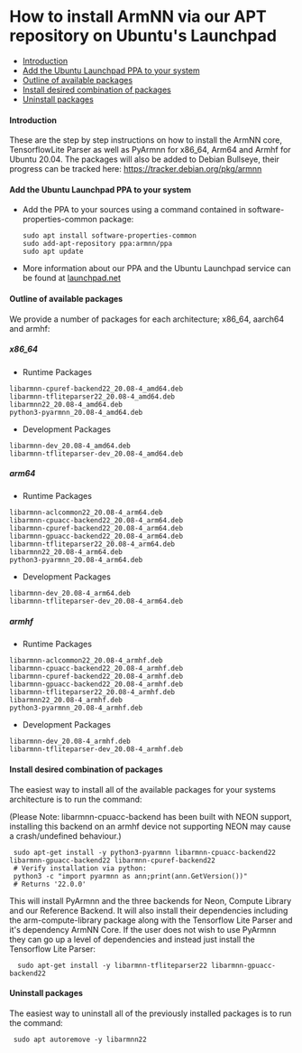 # How to install ArmNN via our APT repository on Ubuntu's Launchpad

*  [Introduction](#introduction)
*  [Add the Ubuntu Launchpad PPA to your system](#addRepo)
*  [Outline of available packages](#availablePackages)
*  [Install desired combination of packages](#InstallPackages)
*  [Uninstall packages](#uninstallPackages)


#### <a name="introduction">Introduction</a>
These are the step by step instructions on how to install the ArmNN core, TensorflowLite Parser as well as PyArmnn for x86_64, Arm64 and Armhf for Ubuntu 20.04.
The packages will also be added to Debian Bullseye, their progress can be tracked here: https://tracker.debian.org/pkg/armnn


#### <a name="addRepo">Add the Ubuntu Launchpad PPA to your system</a>
* Add the PPA to your sources using a command contained in software-properties-common package:
    ```
    sudo apt install software-properties-common
    sudo add-apt-repository ppa:armnn/ppa
    sudo apt update
    ```
* More information about our PPA and the Ubuntu Launchpad service can be found at [launchpad.net](https://launchpad.net/~armnn/+archive/ubuntu/ppa)
#### <a name="availablePackages"> Outline of available packages</a>

We provide a number of packages for each architecture; x86_64, aarch64 and armhf:

##### x86_64
* Runtime Packages
```
libarmnn-cpuref-backend22_20.08-4_amd64.deb
libarmnn-tfliteparser22_20.08-4_amd64.deb
libarmnn22_20.08-4_amd64.deb
python3-pyarmnn_20.08-4_amd64.deb
```
* Development Packages
```
libarmnn-dev_20.08-4_amd64.deb
libarmnn-tfliteparser-dev_20.08-4_amd64.deb
```
##### arm64
* Runtime Packages
```
libarmnn-aclcommon22_20.08-4_arm64.deb
libarmnn-cpuacc-backend22_20.08-4_arm64.deb
libarmnn-cpuref-backend22_20.08-4_arm64.deb
libarmnn-gpuacc-backend22_20.08-4_arm64.deb
libarmnn-tfliteparser22_20.08-4_arm64.deb
libarmnn22_20.08-4_arm64.deb
python3-pyarmnn_20.08-4_arm64.deb

```
* Development Packages
```
libarmnn-dev_20.08-4_arm64.deb
libarmnn-tfliteparser-dev_20.08-4_arm64.deb

```
##### armhf
* Runtime Packages
```
libarmnn-aclcommon22_20.08-4_armhf.deb
libarmnn-cpuacc-backend22_20.08-4_armhf.deb
libarmnn-cpuref-backend22_20.08-4_armhf.deb
libarmnn-gpuacc-backend22_20.08-4_armhf.deb
libarmnn-tfliteparser22_20.08-4_armhf.deb
libarmnn22_20.08-4_armhf.deb
python3-pyarmnn_20.08-4_armhf.deb

```
* Development Packages
```
libarmnn-dev_20.08-4_armhf.deb
libarmnn-tfliteparser-dev_20.08-4_armhf.deb

```

#### <a name="InstallPackages"> Install desired combination of packages</a>
The easiest way to install all of the available packages for your systems architecture is to run the command:

(Please Note: libarmnn-cpuacc-backend has been built with NEON support, installing this backend on an armhf device not supporting NEON may cause a crash/undefined behaviour.)
```
 sudo apt-get install -y python3-pyarmnn libarmnn-cpuacc-backend22 libarmnn-gpuacc-backend22 libarmnn-cpuref-backend22
 # Verify installation via python:
 python3 -c "import pyarmnn as ann;print(ann.GetVersion())" 
 # Returns '22.0.0'
```
This will install PyArmnn and the three backends for Neon, Compute Library and our Reference Backend.
It will also install their dependencies including the arm-compute-library package along with the Tensorflow Lite Parser and it's dependency ArmNN Core.
If the user does not wish to use PyArmnn they can go up a level of dependencies and instead just install the Tensorflow Lite Parser:
```
  sudo apt-get install -y libarmnn-tfliteparser22 libarmnn-gpuacc-backend22
```

#### <a name="uninstallPackages"> Uninstall packages</a>
The easiest way to uninstall all of the previously installed packages is to run the command:
```
 sudo apt autoremove -y libarmnn22
```